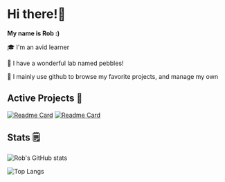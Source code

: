 # Hi there!👋
**My name is Rob :)**

🎓 I'm an avid learner

🐾 I have a wonderful lab named pebbles!

🧭 I mainly use github to browse my favorite projects, and manage my own

## Active Projects 🔨

[![Readme Card](https://github-readme-stats.vercel.app/api/pin/?username=Avience&repo=Wiki&show_icons=true&title_color=fff&icon_color=79ff97&text_color=9f9f9f&bg_color=151515)](https://github.com/Avience/Wiki)
[![Readme Card](https://github-readme-stats.vercel.app/api/pin/?username=mnfu&repo=simple-warden&show_icons=true&title_color=fff&icon_color=79ff97&text_color=9f9f9f&bg_color=151515)](https://github.com/mnfu/simple-warden)

## Stats 🗒️
![Rob's GitHub stats](https://github-readme-stats.vercel.app/api/?username=mnfu&count_private=true&show_icons=true&title_color=fff&icon_color=79ff97&text_color=9f9f9f&bg_color=151515)

![Top Langs](https://github-readme-stats.vercel.app/api/top-langs/?username=mnfu&show_icons=true&title_color=fff&icon_color=79ff97&text_color=9f9f9f&bg_color=151515)
